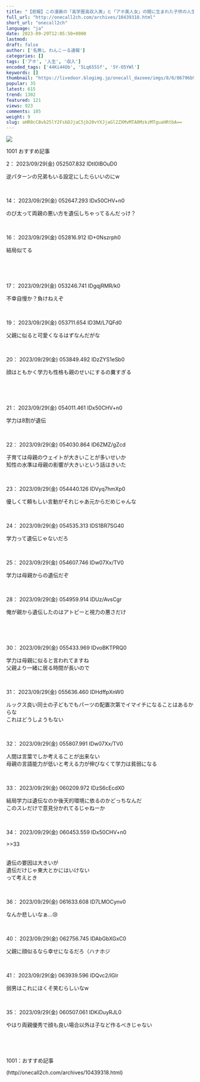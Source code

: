 ```yaml
---
title: "【悲報】この漫画の「高学歴高収入男」と「アホ美人女」の間に生まれた子供の人生、悲惨すぎるｗｗｗｗ "
full_url: "http://onecall2ch.com/archives/10439318.html"
short_url: "onecall2ch"
language: "ja"
date: 2023-09-29T12:05:50+0900
lastmod: 
draft: false
author: ['名無し わんこーる速報']
categories: []
tags: ['アホ', '人生', '収入']
encoded_tags: ['44Ki44Ob', '5Lq655Sf', '5Y-O5YWl']
keywords: []
thumbnail: "https://livedoor.blogimg.jp/onecall_dazeee/imgs/8/6/86796b98-s.png"
popular: 35
latest: 615
trend: 1302
featured: 121
views: 923
comments: 105
weight: 9
slug: aHR0cC8vb25lY2FsbDJjaC5jb20vYXJjaGl2ZXMvMTA0MzkzMTguaHRtbA==
---
```


![](https://livedoor.blogimg.jp/onecall_dazeee/imgs/8/6/86796b98-s.png)

<div> <p class='name2'> 1001 おすすめ記事</p> <p class='name2'>2： 2023/09/29(金) 052507.832 IDtl0IBOuD0</p><p class='onecall'> 逆パターンの兄弟もいる設定にしたらいいのにw <br></p><br> <p class='name2'>14： 2023/09/29(金) 052647.293 IDx50CHV+n0</p><p class='onecall'> のび太って両親の悪い方を遺伝しちゃってるんだっけ？ <br></p><br> <p class='name2'>16： 2023/09/29(金) 052816.912 ID+0Nszrph0</p><p class='onecall'><p> 結局似てる </p><br></p><br> <p class='name2'>17： 2023/09/29(金) 053246.741 IDgqjRMR/k0</p><p class='onecall'> 不幸自慢か？負けねえぞ <br></p><br> <p class='name2'>19： 2023/09/29(金) 053711.654 ID3M/L7QFd0</p><p class='onecall'> 父親に似ると可愛くなるはずなんだがな <br></p><br> <p class='name2'>20： 2023/09/29(金) 053849.492 IDzZYS1eSb0</p><p class='onecall'><p> 顔はともかく学力も性格も親のせいにするの糞すぎる </p><br></p><br> <p class='name2'>21： 2023/09/29(金) 054011.461 IDx50CHV+n0</p><p class='onecall'> 学力は8割が遺伝 <br></p><br> <p class='name2'>22： 2023/09/29(金) 054030.864 ID6ZMZ/gZcd</p><p class='onecall'> 子育ては母親のウェイトが大きいことが多いせいか <br> 知性の水準は母親の影響が大きいという話はきいた <br></p><br> <p class='name2'>23： 2023/09/29(金) 054440.126 IDVyq7hmXp0</p><p class='onecall'> 優しくて頼もしい言動がそれじゃあ元からだめじゃんな <br></p><br> <p class='name2'>24： 2023/09/29(金) 054535.313 IDS1BR7SG40</p><p class='onecall'> 学力って遺伝じゃないだろ <br></p><br> <p class='name2'>25： 2023/09/29(金) 054607.746 IDw07Xx/TV0</p><p class='onecall'> 学力は母親からの遺伝だぞ <br></p><br> <p class='name2'>28： 2023/09/29(金) 054959.914 IDUz/AvsCgr</p><p class='onecall'><p> 俺が親から遺伝したのはアトピーと視力の悪さだけ </p><br></p><br> <p class='name2'>30： 2023/09/29(金) 055433.969 IDvoBKTPRQ0</p><p class='onecall'> 学力は母親に似ると言われてますね <br> 父親より一緒に居る時間が長いので <br></p><br> <p class='name2'>31： 2023/09/29(金) 055636.460 IDHdffpXnW0</p><p class='onecall'> ルックス良い同士の子どもでもパーツの配置次第でイマイチになることはあるからな <br> これはどうしようもない <br></p><br> <p class='name2'>32： 2023/09/29(金) 055807.991 IDw07Xx/TV0</p><p class='onecall'> 人間は言葉でしか考えることが出来ない <br> 母親の言語能力が低いと考える力が伸びなくて学力は貧弱になる <br></p><br> <p class='name2'>33： 2023/09/29(金) 060209.972 IDzS6cEcdX0</p><p class='onecall'> 結局学力は遺伝なのか後天的環境に依るのかどっちなんだ <br> このスレだけで意見分かれてるじゃねーか <br></p><br> <p class='name2'>34： 2023/09/29(金) 060453.559 IDx50CHV+n0</p><p class='onecall'> <p class='anchor'>>>33</p> <br> 遺伝の要因は大きいが <br> 遺伝だけじゃ東大とかにはいけない <br> って考えとき <br></p><br> <p class='name2'>36： 2023/09/29(金) 061633.608 ID7LMOCynv0</p><p class='onecall'> なんか悲しいなぁ…😢 <br></p><br> <p class='name2'>40： 2023/09/29(金) 062756.745 IDAbGbXGxC0</p><p class='onecall'> 父親に顔似るなら幸せになるだろ（ハナホジ <br></p><br> <p class='name2'>41： 2023/09/29(金) 063939.596 IDQvc2/lGlr</p><p class='onecall'> 弱男はこれにほくそ笑むらしいなw <br></p><br> <p class='name2'>35： 2023/09/29(金) 060507.061 IDKiDuyRJL0</p><p class='onecall'><p> やはり両親優秀で顔も良い場合以外は子など作るべきじゃない </p><br></p><br> <p class='name2'>1001：おすすめ記事</p> </div>

(http//onecall2ch.com/archives/10439318.html)

